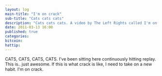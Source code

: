 ```yaml
---
layout: log
main-title: "I'm on crack"
sub-title: "Cats cats cats"
description: "Cats cats cats. A video by The Left Rights called I'm on Crack"
date: 2011-03-13 16:00
published: true
categories: 
bitcoin: 
hattip: 
---
```


CATS, CATS, CATS, CATS. I've been sitting here continuously hitting replay. This is.. just awesome. If this is what crack is like, I need to take on a new habit. I'm on crack.<!--more-->

<div class='embed-container'>
	<object data="https://www.youtube.com/embed/0GLoHifu6aM"></object>
</div>